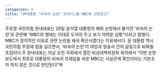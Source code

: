 ```yaml
---
categories: h
title: "尹대통령 ‘비속어 논란’ 되치기…與 MBC에 선전포고"
---
```

주호영 국민의힘 원내대표는 26일 윤석열 대통령의 해외 순방에서 불거진 ‘비속어 논란’과 관련해 “MBC의 행태는 이대로 도저히 두고 보기 어려운 상황”이라고 말했다. MBC가 정치적인 이유로 관련 논란을 왜곡‧확산시켰다는 이유에서다. 윤 대통령 역시 국민의힘 주장에 힘을 실으면서, ‘비속어 논란’이 여당과 방송사 간의 갈등으로 비화될 조짐이다.주 원내대표는 이날 오전 국회에서 열린 비상대책위원회 회의에서 “이번 순방 보도에서 최초로 대통령의 비속어 프레임을 씌운 MBC는 사실관계 확인이라는 기본조차 하지 않은 것으로 판단된다”며